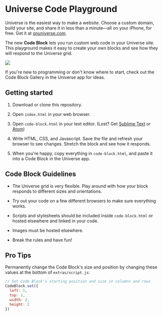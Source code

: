 # Universe Code Playground

Universe is the easiest way to make a website. Choose a custom domain, build your site, and share it in less than a minute—all on your iPhone, for free. Get it at [onuniverse.com](onuniverse.com).

The new **Code Block** lets you run custom web code in your Universe site. This playground makes it easy to create your own blocks and see how they will respond to the Universe grid.

![](https://i.imgur.com/zkZHsDJ.png)

If you're new to programming or don't know where to start, check out the Code Block Gallery in the Universe app for ideas.

## Getting started
1. Download or clone this repository.

2. Open `index.html` in your web browser.

3. Open `code-block.html` in your text editor. (Lost? Get [Sublime Text](https://www.sublimetext.com/) or [Atom](https://atom.io/))

4. Write HTML, CSS, and Javascript. Save the file and refresh your browser to see changes. Stretch the block and see how it responds.

5. When you're happy, copy everything in `code-block.html`, and paste it into a Code Block in the Universe app.

## Code Block Guidelines
* The Universe grid is very flexible. Play around with how your block responds to different sizes and orientations.

* Try out your code on a few different browsers to make sure everything works.

* Scripts and stylesheets should be included inside `code-block.html` or hosted elsewhere and linked in your code.

* Images must be hosted elsewhere.

* Break the rules and have fun!

## Pro Tips
Permanently change the Code Block's size and position by changing these values at the bottom of `extras/script.js`:

```javascript
// Set Code Block's starting position and size in columns and rows
CodeBlock.set({
  left: 1,
  top: 1,
  width: 2,
  height: 2
})
```
